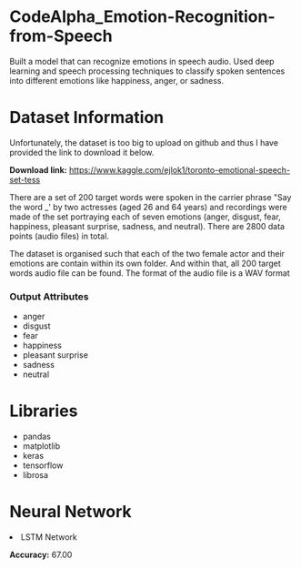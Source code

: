 # CodeAlpha_Emotion-Recognition-from-Speech
Built a model that can recognize emotions in speech audio. Used deep learning and speech processing techniques to classify spoken sentences into different emotions like happiness, anger, or sadness.

# Dataset Information

Unfortunately, the dataset is too big to upload on github and thus I have provided the link to download it below.

**Download link:** https://www.kaggle.com/ejlok1/toronto-emotional-speech-set-tess

There are a set of 200 target words were spoken in the carrier phrase "Say the word _' by two actresses (aged 26 and 64 years) and recordings were made of the set portraying each of seven emotions (anger, disgust, fear, happiness, pleasant surprise, sadness, and neutral). There are 2800 data points (audio files) in total.

The dataset is organised such that each of the two female actor and their emotions are contain within its own folder. And within that, all 200 target words audio file can be found. The format of the audio file is a WAV format

### Output Attributes
- anger
- disgust
- fear
- happiness
- pleasant surprise
- sadness
- neutral

# Libraries

- pandas
- matplotlib
- keras
- tensorflow
- librosa

# Neural Network

<li>LSTM Network
  
**Accuracy:** 67.00
